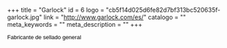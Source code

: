 +++
title = "Garlock"
id = 6
logo = "cb5f14d025d6fe82d7bf313bc520635f-garlock.jpg"
link = "http://www.garlock.com/es/"
catalogo = ""
meta_keywords = ""
meta_description = ""
+++
<p><span style="color: #000000; font-family: arial, sans, sans-serif; font-size: 13px; line-height: normal; white-space: pre-wrap;">Fabricante de sellado general</span></p>